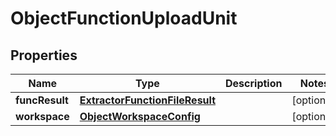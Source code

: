 

# ObjectFunctionUploadUnit


## Properties

| Name | Type | Description | Notes |
|------------ | ------------- | ------------- | -------------|
|**funcResult** | [**ExtractorFunctionFileResult**](ExtractorFunctionFileResult.md) |  |  [optional] |
|**workspace** | [**ObjectWorkspaceConfig**](ObjectWorkspaceConfig.md) |  |  [optional] |



